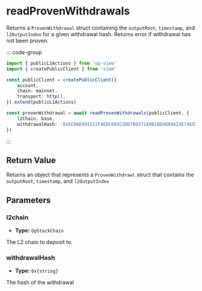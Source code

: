# readProvenWithdrawals

Returns a `ProvenWithdrawal` struct containing the `outputRoot`, `timestamp`, and `l2OutputIndex` for a given withdrawal hash. Returns error if withdrawal has not been proven.

::: code-group

```ts [example.ts]
import { publicL1Actions } from 'op-viem'
import { createPublicClient } from 'viem'

const publicClient = createPublicClient({
    account,
    chain: mainnet,
    transport: http(),
}).extend(publicL1Actions)

const provenWithdrawal = await readProvenWithdrawals(publicClient, {
    l2Chain: base,
    withdrawalHash: '0xEC0AD491512F4EDC603C2DD7B9371A0B18D4889A23E74692101BA4C6DC9B5709',
})
```

:::

## Return Value

Returns an object that represents a `ProvenWithdrawl` struct that contains the `outputRoot`, `timestamp`, and `l2OutputIndex`

## Parameters

### l2chain

- **Type:** `OpStackChain`

The L2 chain to deposit to.

### withdrawalHash

- **Type:** `0x{string}`

The hash of the withdrawal
